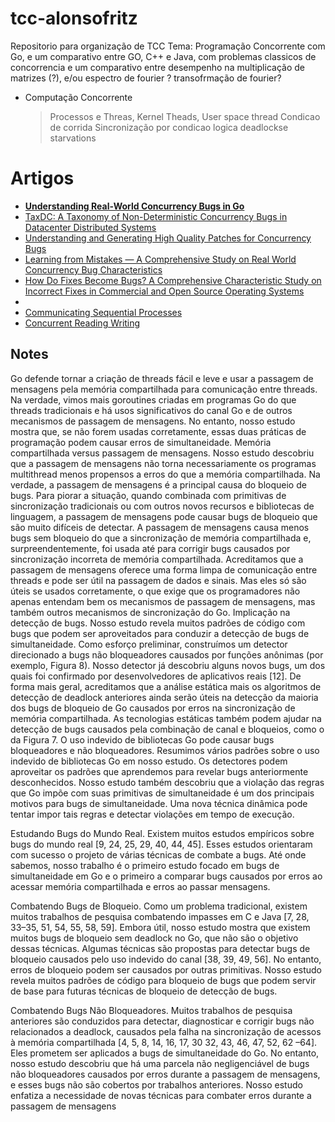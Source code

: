 # tcc-alonsofritz
Repositorio para organização de TCC
Tema: Programação Concorrente com Go, e um comparativo entre GO, C++ e Java, com problemas classicos de concorrencia e um comparativo entre desempenho na multiplicação de matrizes (?), e/ou espectro de fourier ? transofrmação de fourier?

- Computação Concorrente
	> Processos e Threas, Kernel Theads, User space thread
	> Condicao de corrida
	> Sincronização por condicao logica
	> deadlockse starvations

# Artigos
- [**Understanding Real-World Concurrency Bugs in Go**](https://songlh.github.io/paper/go-study.pdf)
- [TaxDC: A Taxonomy of Non-Deterministic Concurrency Bugs in Datacenter Distributed Systems](https://dl.acm.org/doi/pdf/10.1145/2872362.2872374)
- [Understanding and Generating High Quality Patches for Concurrency Bugs](https://people.cs.uchicago.edu/~shanlu/paper/HFix_FSE2016.pdf)
- [Learning from Mistakes — A Comprehensive Study on Real World Concurrency Bug Characteristics](https://www.cs.columbia.edu/~junfeng/09fa-e6998/papers/concurrency-bugs.pdf)
- [How Do Fixes Become Bugs? A Comprehensive Characteristic Study on Incorrect Fixes in Commercial and Open Source Operating Systems](https://patterninsight.com/fileadmin/PI/products/downloads/Pattern_Insight_How_Do_Fixes_Become_Bugs.pdf)
- 
- [Communicating Sequential Processes](https://www.cs.cmu.edu/~crary/819-f09/Hoare78.pdf)
- [Concurrent Reading Writing](https://lamport.azurewebsites.net/pubs/rd-wr.pdf)

## Notes
Go defende tornar a criação de threads fácil e leve e usar a passagem de mensagens pela memória compartilhada para comunicação entre threads. Na verdade, vimos mais goroutines criadas em programas Go do que threads tradicionais e há usos significativos do canal Go e de outros mecanismos de passagem de mensagens. No entanto, nosso estudo mostra que, se não forem usadas corretamente, essas duas práticas de programação podem causar erros de simultaneidade. Memória compartilhada versus passagem de mensagens. Nosso estudo descobriu que a passagem de mensagens não torna necessariamente os programas multithread menos propensos a erros do que a memória compartilhada. Na verdade, a passagem de mensagens é a principal causa do bloqueio de bugs. Para piorar a situação, quando combinada com primitivas de sincronização tradicionais ou com outros novos recursos e bibliotecas de linguagem, a passagem de mensagens pode causar bugs de bloqueio que são muito difíceis de detectar. A passagem de mensagens causa menos bugs sem bloqueio do que a sincronização de memória compartilhada e, surpreendentemente, foi usada até para corrigir bugs causados por sincronização incorreta de memória compartilhada. Acreditamos que a passagem de mensagens oferece uma forma limpa de comunicação entre threads e pode ser útil na passagem de dados e sinais. Mas eles só são úteis se usados ​​corretamente, o que exige que os programadores não apenas entendam bem os mecanismos de passagem de mensagens, mas também outros mecanismos de sincronização do Go. Implicação na detecção de bugs. Nosso estudo revela muitos padrões de código com bugs que podem ser aproveitados para conduzir a detecção de bugs de simultaneidade. Como esforço preliminar, construímos um detector direcionado a bugs não bloqueadores causados por funções anônimas (por exemplo, Figura 8). Nosso detector já descobriu alguns novos bugs, um dos quais foi confirmado por desenvolvedores de aplicativos reais [12].
De forma mais geral, acreditamos que a análise estática mais os algoritmos de detecção de deadlock anteriores ainda serão úteis na detecção da maioria dos bugs de bloqueio de Go causados por erros na sincronização de memória compartilhada. As tecnologias estáticas também podem ajudar na detecção de bugs causados pela combinação de canal e bloqueios, como o da Figura 7. O uso indevido de bibliotecas Go pode causar bugs bloqueadores e não bloqueadores. Resumimos vários padrões sobre o uso indevido de bibliotecas Go em nosso estudo. Os detectores podem aproveitar os padrões que aprendemos para revelar bugs anteriormente desconhecidos. Nosso estudo também descobriu que a violação das regras que Go impõe com suas primitivas de simultaneidade é um dos principais motivos para bugs de simultaneidade. Uma nova técnica dinâmica pode tentar impor tais regras e detectar violações em tempo de execução.

Estudando Bugs do Mundo Real. Existem muitos estudos empíricos sobre bugs do mundo real [9, 24, 25, 29, 40, 44, 45]. Esses estudos orientaram com sucesso o projeto de várias técnicas de combate a bugs. Até onde sabemos, nosso trabalho é o primeiro estudo focado em bugs de simultaneidade em Go e o primeiro a comparar bugs causados por erros ao acessar memória compartilhada e erros ao passar mensagens.

Combatendo Bugs de Bloqueio. Como um problema tradicional, existem muitos trabalhos de pesquisa combatendo impasses em C e Java [7, 28, 33–35, 51, 54, 55, 58, 59]. Embora útil, nosso estudo mostra que existem muitos bugs de bloqueio sem deadlock no Go, que não são o objetivo dessas técnicas. Algumas técnicas são propostas para detectar bugs de bloqueio causados pelo uso indevido do canal [38, 39, 49, 56]. No entanto, erros de bloqueio podem ser causados por outras primitivas. Nosso estudo revela muitos padrões de código para bloqueio de bugs que podem servir de base para futuras técnicas de bloqueio de detecção de bugs.

Combatendo Bugs Não Bloqueadores. Muitos trabalhos de pesquisa anteriores são conduzidos para detectar, diagnosticar e corrigir bugs não relacionados a deadlock, causados pela falha na sincronização de acessos à memória compartilhada [4, 5, 8, 14, 16, 17, 30 32, 43, 46, 47, 52, 62 –64]. Eles prometem ser aplicados a bugs de simultaneidade do Go. No entanto, nosso estudo descobriu que há uma parcela não negligenciável de bugs não bloqueadores causados por erros durante a passagem de mensagens, e esses bugs não são cobertos por trabalhos anteriores. Nosso estudo enfatiza a necessidade de novas técnicas para combater erros durante a passagem de mensagens
